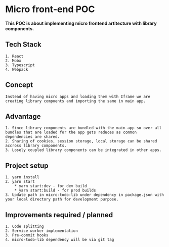 # Micro front-end POC

**This POC is about implementing micro frontend artitecture with library components.**

## Tech Stack

    1. React
    2. Mobx
    3. Typescript
    4. Webpack

## Concept

    Instead of having micro apps and loading them with Iframe we are creating library compoents and importing the same in main app.

## Advantage

    1. Since library components are bundled with the main app so over all bundles that are loaded for the app gets reduces as common dependencies are shared.
    2. Sharing of cookies, session storage, local storage can be shared accross library components.
    3. Losely coupled library components can be integrated in other apps.

## Project setup

    1. yarn install
    2. yarn start
        * yarn start:dev - for dev build
        * yarn start:build - for prod builds
    3. Update path in micro-todo-lib under dependency in package.json with your local directory path for development purpose.

## Improvements required / planned

    1. Code splitting
    2. Service worker implementation
    3. Pre-commit hooks
    4. micro-todo-lib dependency will be via git tag
